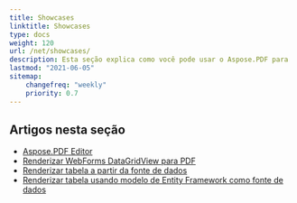 ```yaml
---
title: Showcases
linktitle: Showcases
type: docs
weight: 120
url: /net/showcases/
description: Esta seção explica como você pode usar o Aspose.PDF para .NET com diferentes exemplos de vitrine.
lastmod: "2021-06-05"
sitemap:
    changefreq: "weekly"
    priority: 0.7
---
```


## Artigos nesta seção

- [Aspose.PDF Editor](/pdf/net/aspose-pdf-editor/)
- [Renderizar WebForms DataGridView para PDF](/pdf/net/render-webforms-datagridview-to-pdf/)
- [Renderizar tabela a partir da fonte de dados](/pdf/net/render-table-from-the-data-source/)
- [Renderizar tabela usando modelo de Entity Framework como fonte de dados](/pdf/net/render-table-using-entity-framework-model-as-data-source/)
